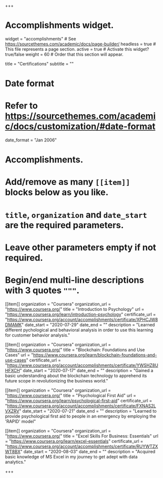 +++
# Accomplishments widget.
widget = "accomplishments"  # See https://sourcethemes.com/academic/docs/page-builder/
headless = true  # This file represents a page section.
active = true  # Activate this widget? true/false
weight = 60  # Order that this section will appear.

title = "Certifications"
subtitle = ""

# Date format
#   Refer to https://sourcethemes.com/academic/docs/customization/#date-format
date_format = "Jan 2006"

# Accomplishments.
#   Add/remove as many `[[item]]` blocks below as you like.
#   `title`, `organization` and `date_start` are the required parameters.
#   Leave other parameters empty if not required.
#   Begin/end multi-line descriptions with 3 quotes `"""`.

[[item]]
  organization = "Coursera"
  organization_url = "https://www.coursera.org/"
  title = "Introduction to Psychology"
  url = "https://www.coursera.org/learn/introduction-psychology"
  certificate_url = "https://www.coursera.org/account/accomplishments/certificate/XPHCJW8DMAMK"
  date_start = "2020-07-29"
  date_end = ""
  description = "Learned different pychological and behavioral analysis in order to use this learning for customer behavior analysis."

[[item]]
  organization = "Coursera"
  organization_url = "https://www.coursera.org/"
  title = "Blockchain: Foundations and Use Cases"
  url = "https://www.coursera.org/learn/blockchain-foundations-and-use-cases"
  certificate_url = "https://www.coursera.org/account/accomplishments/certificate/YWSHZ8UHFXCH"
  date_start = "2020-07-17"
  date_end = ""
  description = "Gained a basic understanding about the blockchain technology to apprehend its future scope in revolutionizing the business world."
  
[[item]]
  organization = "Coursera"
  organization_url = "https://www.coursera.org/"
  title = "Psychological First Aid"
  url = "https://www.coursera.org/learn/psychological-first-aid"
  certificate_url = "https://www.coursera.org/account/accomplishments/certificate/FXNAS2LVXZRV"
  date_start = "2020-07-21"
  date_end = ""
  description = "Learned to provide psychological first aid to people in an emergency by employing the 'RAPID' model"

[[item]]
  organization = "Coursera"
  organization_url = "https://www.coursera.org/"
  title = "Excel Skills For Business: Essentials"
  url = "https://www.coursera.org/learn/excel-essentials"
  certificate_url = "https://www.coursera.org/account/accomplishments/certificate/RUYWTZXWT8BX"
  date_start = "2020-08-03"
  date_end = ""
  description = "Acquired basic knowledge of MS Excel in my journey to get adept with data analytics."
  
+++
